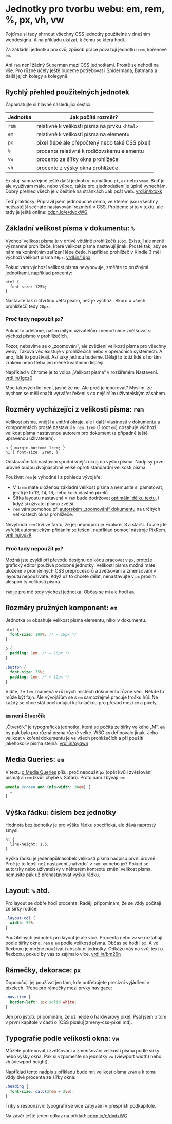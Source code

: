 # Jednotky pro tvorbu webu: em, rem, %, px, vh, vw

Pojďme si tady shrnout všechny CSS jednotky použitelné v dnešním webdesignu. A na příkladu ukázat, k čemu se která hodí. 

Za základní jednotku pro svůj způsob práce považuji jednotku `rem`, kořenové `em`. 

Ani `rem` není žádný Superman mezi CSS jednotkami. Prostě se nehodí na vše. Pro různé účely ještě budeme potřebovat i Spidermana, Batmana a další jejich kolegy a kolegyně. 



## Rychlý přehled použitelných jednotek

Zapamatujte si hlavně následující šestici.

| Jednotka | Jak počítá rozměr? |
| -------- | ----------------- | 
| `rem` | relativně k velikosti písma na prvku `<html>` |
| `em`  | relativně k velikosti písma na elementu |
| `px`  | pixel (lépe ale přepočtený nebo také CSS pixel) |
| `%`   | procenta relativně k rodičovskému elementu |
| `vw`  | procento ze šířky okna prohlížeče |
| `vh`  | procento z výšky okna prohlížeče |

Existují samozřejmě ještě další jednotky: namátkou `pt`, `ex` nebo `vmax`. Buď je ale využívám málo, nebo vůbec, takže pro zjednodušení je úplně vynechám.  Dobrý přehled všech je v češtině na stránkách Jak psát web. [vrdl.in/btoxk](https://www.jakpsatweb.cz/css/css-jednotky.html)


Teď prakticky. Připravil jsem jednoduché demo, ve kterém jsou všechny nejčastější scénáře nastavování rozměrů v CSS. Projdeme si to v textu, ale tady je ještě online: [cdpn.io/e/dvdxWG](http://codepen.io/machal/pen/dvdxWG)


## Základní velikost písma v dokumentu: `%`

Výchozí velikost písma je v drtivé většině prohlížečů `16px`. Existují ale méně významné prohlížeče, které velikost písma nastavují jinak. Prostě tak, aby se nám na konkrétním zařízení lépe četlo. Například prohlížeč v Kindle 3 měl výchozí velikost písma `26px`. [vrdl.in/16px](https://nicolas-hoizey.com/2016/03/people-don-t-change-the-default-16px-font-size-in-their-browser.html)

Pokud vám výchozí velikost písma nevyhovuje, změňte to  pružnými jednotkami, například procenty:

```
html {
  font-size: 125%; 
}
```

Nastavíte tak o čtvrtinu větší písmo, než je výchozí. Skoro u všech prohlížečů tedy `20px`.

### Proč tady nepoužít `px`?

Pokud to uděláme, našim milým uživatelům znemožníme zvětšovat si výchozí písmo v prohlížečích.

Pozor, nebavíme se o „zoomování“, ale zvětšení velikosti písma pro všechny weby. Taková věc existuje v prohlížečích nebo v operačních systémech. A ano, lidé to používají. Asi taky jednou budeme. Dělají to totiž lidé s horším zrakem nebo třeba jen méně kvalitními displeji.

Například v Chrome je to volba „Velikost písma“ v rozšířeném Nastavení. [vrdl.in/1gcz0](http://www.computerhope.com/issues/ch000779.htm)

Moc takových lidí není, jasně že ne. Ale proč je ignorovat? Myslím, že bychom se měli snažit vytvářet řešení s co nejširším uživatelským zásahem. 


## Rozměry vycházející z velikosti písma: `rem`


Velikost písma, vnější a vnitřní okraje, ale i další vlastnosti v dokumentu a komponentách prostě nastavuji v `rem`. `1rem` (1 root `em`) obsahuje výchozí velikost písma nastavenou autorem pro dokument (a případně ještě upravenou uživatelem).

```
p { margin-bottom: 1rem; }
h1 { font-size: 2rem; }
```

Odstavcům tak nastavím spodní vnější okraj na výšku písma. Nadpisy první úrovně budou dvojnásobně velké oproti standardní velikosti písma. 

Používat `rem` je výhodné i z pohledu vývojáře: 

- V `1rem` máte uloženou základní velikost písma a nemusíte si pamatovat, jestli je to  12, 14, 16, nebo kolik vlastně pixelů. 
- Šířka layoutu nastavená v `rem` bude dodržovat [optimální délku textu](typografie.md), i když si uživatel písmo zvětší.
- `rem` vám pomohou při [autorském „zoomování“ dokumentu](rem-em-zoom.md) na určitých velikostech okna prohlížeče.

Nevýhoda `rem` tkví ve faktu, že jej nepodporuje Explorer 8 a starší. To ale jde vyřešit automatickým přidáním `px` řešení, například pomocí nástroje PixRem. [vrdl.in/ivuk8](https://www.npmjs.com/package/pixrem)


### Proč tady nepoužít `px`?

Možná jste zvyklí při převodu designu do kódu pracovat v `px`, protože grafický editor používá podobné jednotky. Velikosti písma možná máte uložené v proměnných CSS preprocesorů a zvětšování a zmenšování v layoutu nepoužíváte. Když už to chcete dělat, nenastavujte v `px` prosím alespoň ty velikosti písma.

`rem` je pro mě tedy výchozí jednotka. Občas se mi ale hodí `em`.


## Rozměry pružných komponent: `em`

Jednotka `em` obsahuje velikost písma elementu, nikoliv dokumentu.

```css
html {
  font-size: 100%; /* = 16px */
}

p {
  padding: 1em; /* = 16px */
}

.button {
  font-size: 75%;
  padding: 1em; /* = 12px */
}
```

Vidíte, že `1em` znamená v různých místech dokumentu různé věci. Někde to může být fajn. Ale vývojářům se s `em` samozřejmě pracuje trošku hůř. Ne každý se chce stát pochodující kalkulačkou pro převod mezi `em` a pixely.

### `em` není čtverčík

„Čtverčík“ je typografická jednotka, která se počítá ze šířky velkého „M“. `em` by pak bylo pro různá písma různě velké.  W3C `em` definovalo jinak. Jeho velikost v kořeni dokumentu je ve všech prohlížečích a při použití jakéhokoliv písma stejná. [vrdl.in/oyqwn](https://diskuse.jakpsatweb.cz/?action=vthread&forum=19&topic=138070)


## Media Queries: `em`

V textu [o Media Queries](media-queries-tipy.md) píšu, proč nepoužít `px` (opět kvůli zvětšování písma) a `rem` (kvůli chybě v Safari). Proto nám zbývají `em`:

```css
@media screen and (min-width: 30em) {
  …
}
```


## Výška řádku: číslem bez jednotky

Hodnota bez jednotky je pro výšku řádku specifická, ale dává naprostý smysl:

```
h1 {
  line-height: 1.5;
}
```

Výška řádku je jedenapůlnásobek velikosti písma nadpisu první úrovně. Proč je to lepší než nastavení „natvrdo“ v `rem`, `em` nebo `px`? Pokud se autorsky nebo uživatelsky v některém kontextu změní velikost písma, nemusíte pak už přenastavovat výšku řádku.


## Layout: `%` atd.

Pro layout se dobře hodí procenta. Raději připomínám, že se vždy počítají ze šířky rodiče:

```css
.layout-col {
  width: 50%;
}
```

Použitelných jednotek pro layout je ale více. Procenta nebo `vw` se roztahují podle šířky okna. `rem` a `em` podle velikosti písma. Občas se hodí i `px`. A ve flexboxu je možné používat i absolutní jednotky. Odkážu vás na svůj text o flexboxu, pokud by vás to zajímalo více. [vrdl.in/bm26n](http://www.vzhurudolu.cz/prirucka/css3-flexbox-polozky#flex) 

## Rámečky, dekorace: `px`

Doporučuji jej používat jen tam, kde potřebujete precizní vyjádření v pixelech. Třeba pro rámečky mezi prvky navigace:

```css
.nav-item { 
  border-left: 1px solid white; 
}
```

<div class="ebook-only" markdown="1">
Jen pro jistotu připomínám, že už nejde o hardwarový pixel. Psal jsem o tom v první kapitole v části o [CSS pixelu](zmeny-css-pixel.md).
</div>


## Typografie podle velikosti okna: `vw`

Můžete potřebovat i zvětšování a zmenšování velikosti písma podle šířky nebo výšky okna. Pak si vzpomeňte na jednotky `vw` (viewport width) nebo `vh` (viewport height).

Například tento nadpis z příkladu bude mít velikost písma `2rem` a k tomu vždy dvě procenta ze šířky okna:

```css
.heading {
  font-size: calc(2rem + 2vw);
}
```

Triky s responzivní typografií se více zabývám v přespříští podkapitole. 

Na závěr ještě jeden odkaz na příklad: [cdpn.io/e/dvdxWG](http://codepen.io/machal/pen/dvdxWG)

